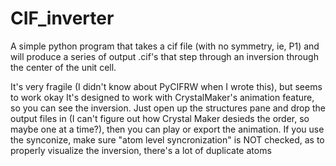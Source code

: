 # CIF_inverter
A simple python program that takes a cif file (with no symmetry, ie, P1)
and will produce a series of output .cif's that step through an inversion through the center of
the unit cell.

It's very fragile (I didn't know about PyCIFRW when I wrote this), but seems to work okay
It's designed to work with CrystalMaker's animation feature, so you can see the inversion.
Just open up the structures pane and drop the output files in (I can't figure out how 
Crystal Maker desieds the order, so maybe one at a time?), then you can play or export the 
animation. If you use the synconize, make sure "atom level syncronization" is NOT checked, 
as to properly visualize the inversion, there's a lot of duplicate atoms

